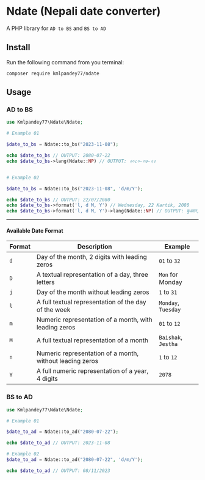 # Ndate (Nepali date converter)

A PHP library for `AD to BS` and `BS to AD`

## Install

Run the following command from you terminal:

`composer require kmlpandey77/ndate`

## Usage

### AD to BS

```php
use Kmlpandey77\Ndate\Ndate;

# Example 01

$date_to_bs = Ndate::to_bs("2023-11-08");

echo $date_to_bs // OUTPUT: 2080-07-22 
echo $date_to_bs->lang(Ndate::NP) // OUTPUT: २०८०-०७-२२


# Example 02

$date_to_bs = Ndate::to_bs("2023-11-08", 'd/m/Y');

echo $date_to_bs // OUTPUT: 22/07/2080
echo $date_to_bs->format('l, d M, Y') // Wednesday, 22 Kartik, 2080
echo $date_to_bs->format('l, d M, Y')->lang(Ndate::NP) // OUTPUT: बुधवार, २२ कार्तिक, २०८०
```


---
#### Available Date Format

| Format | Description                                              | Example             |
|--------|----------------------------------------------------------|---------------------|
| `d`    | Day of the month, 2 digits with leading zeros            | `01` to `32`        |
| `D`    | A textual representation of a day, three letters         | `Mon` for Monday    |
| `j`    | Day of the month without leading zeros                   | `1` to `31`         |
| `l`    | A full textual representation of the day of the week     | `Monday`, `Tuesday` |
| `m`    | Numeric representation of a month, with leading zeros    | `01` to `12`        |
| `M`    | A full textual representation of a month                 | `Baishak`, `Jestha` |
| `n`    | Numeric representation of a month, without leading zeros | `1` to `12`         |
| `Y`    | A full numeric representation of a year, 4 digits        | `2078`              |

### BS to AD

```php
use Kmlpandey77\Ndate\Ndate;

# Example 01

$date_to_ad = Ndate::to_ad("2080-07-22");

echo $date_to_ad // OUTPUT: 2023-11-08

# Example 02
$date_to_ad = Ndate::to_ad("2080-07-22", 'd/m/Y');

echo $date_to_ad // OUTPUT: 08/11/2023
```

